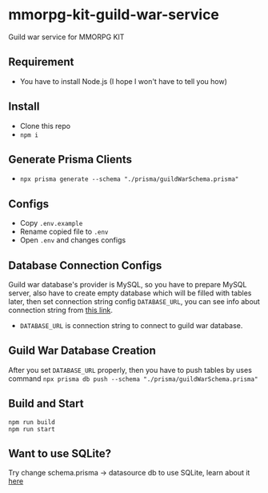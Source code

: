 # mmorpg-kit-guild-war-service
Guild war service for MMORPG KIT

## Requirement
- You have to install Node.js (I hope I won't have to tell you how)

## Install
- Clone this repo
- `npm i`

## Generate Prisma Clients
- `npx prisma generate --schema "./prisma/guildWarSchema.prisma"`

## Configs
- Copy `.env.example`
- Rename copied file to `.env`
- Open `.env` and changes configs

## Database Connection Configs
Guild war database's provider is MySQL, so you have to prepare MySQL server, also have to create empty database which will be filled with tables later, then set connection string config `DATABASE_URL`, you can see info about connection string from [this link](https://www.prisma.io/docs/concepts/database-connectors/mysql).
- `DATABASE_URL` is connection string to connect to guild war database.

## Guild War Database Creation
After you set `DATABASE_URL` properly, then you have to push tables by uses command `npx prisma db push --schema "./prisma/guildWarSchema.prisma"`

## Build and Start
```
npm run build
npm run start
```

## Want to use SQLite?
Try change schema.prisma -> datasource db to use SQLite, learn about it [here](https://www.prisma.io/docs/concepts/database-connectors/sqlite)
